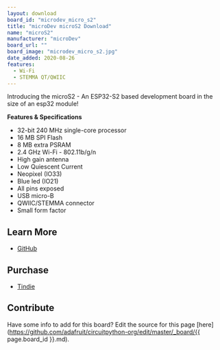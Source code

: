 ```yaml
---
layout: download
board_id: "microdev_micro_s2"
title: "microDev microS2 Download"
name: "microS2"
manufacturer: "microDev"
board_url: ""
board_image: "microdev_micro_s2.jpg"
date_added: 2020-08-26
features:
  - Wi-Fi
  - STEMMA QT/QWIIC
---
```


Introducing the microS2 - An ESP32-S2 based development board in the size of an esp32 module!

**Features & Specifications**
 - 32-bit 240 MHz single-core processor 
 - 16 MB SPI Flash
 - 8 MB extra PSRAM
 - 2.4 GHz Wi-Fi - 802.11b/g/n
 - High gain antenna
 - Low Quiescent Current 
 - Neopixel (IO33)
 - Blue led (IO21)
 - All pins exposed
 - USB micro-B
 - QWIIC/STEMMA connector
 - Small form factor

## Learn More
* [GitHub](https://github.com/microDev1/microS2)

## Purchase
* [Tindie](https://www.tindie.com/stores/microDev/)

## Contribute

Have some info to add for this board? Edit the source for this page [here](https://github.com/adafruit/circuitpython-org/edit/master/_board/{{ page.board_id }}.md).
